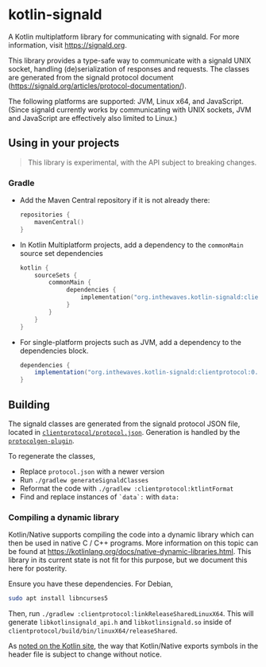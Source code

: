 # kotlin-signald

A Kotlin multiplatform library for communicating with signald. For more information, visit
https://signald.org.

This library provides a type-safe way to communicate with a signald UNIX socket, handling
(de)serialization of responses and requests. The classes are generated from the signald protocol
document (https://signald.org/articles/protocol-documentation/).

The following platforms are supported: JVM, Linux x64, and JavaScript. (Since signald currently
works by communicating with UNIX sockets, JVM and JavaScript are effectively also limited to
Linux.)

## Using in your projects

> This library is experimental, with the API subject to breaking changes.

### Gradle

- Add the Maven Central repository if it is not already there:

    ```kotlin
    repositories {
        mavenCentral()
    }
    ```

- In Kotlin Multiplatform projects, add a dependency to the `commonMain` source set dependencies
    
    ```kotlin
    kotlin {
        sourceSets {
            commonMain {
                 dependencies {
                     implementation("org.inthewaves.kotlin-signald:clientprotocol:0.3.0")
                 }
            }
        }
    }
    ```

- For single-platform projects such as JVM, add a dependency to the dependencies block.

    ```groovy
    dependencies {
        implementation("org.inthewaves.kotlin-signald:clientprotocol:0.3.0")
    }
    ```

## Building

The signald classes are generated from the signald protocol JSON file, located in
[`clientprotocol/protocol.json`](./clientprotocol/protocol.json). Generation is handled by the
[`protocolgen-plugin`](./protocolgen-plugin).

To regenerate the classes, 

* Replace `protocol.json` with a newer version
* Run `./gradlew generateSignaldClasses`
* Reformat the code with `./gradlew :clientprotocol:ktlintFormat` 
* Find and replace instances of <code>\`data\`:</code> with `data:`

### Compiling a dynamic library

Kotlin/Native supports compiling the code into a dynamic library which can then be used in native
C / C++ programs. More information on this topic can be found at
https://kotlinlang.org/docs/native-dynamic-libraries.html. This library in its current state is
not fit for this purpose, but we document this here for posterity.

Ensure you have these dependencies. For Debian,

```bash
sudo apt install libncurses5
```

Then, run `./gradlew :clientprotocol:linkReleaseSharedLinuxX64`. This will generate `libkotlinsignald_api.h` and
`libkotlinsignald.so` inside of `clientprotocol/build/bin/linuxX64/releaseShared`.

As [noted on the Kotlin site](https://kotlinlang.org/docs/native-dynamic-libraries.html#generated-headers-file), the way
that Kotlin/Native exports symbols in the header file is subject to change without notice.
